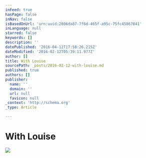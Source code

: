 ```yaml
---
inFeed: true
hasPage: false
inNav: false
isBasedOnUrl: 'urn:uuid:2806da87-7f6d-465f-a95c-75fc45867841'
inLanguage: null
starred: false
keywords: []
description: ''
datePublished: '2016-04-12T17:58:26.215Z'
dateModified: '2016-02-12T05:39:11.977Z'
author: []
title: With Louise
sourcePath: _posts/2016-02-12-with-louise.md
published: true
authors: []
publisher:
  name: ''
  domain: ''
  url: null
  favicon: null
_context: 'http://schema.org'
_type: Article

---
```

# With Louise
![](https://the-grid-user-content.s3-us-west-2.amazonaws.com/88a9b420-532a-4e7d-a3ae-f3d3297691ca.png)